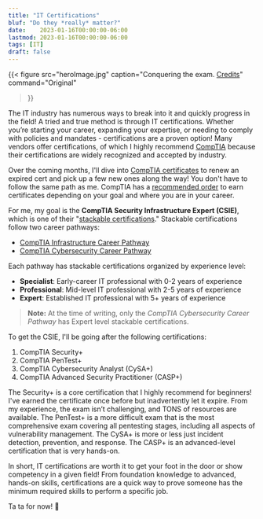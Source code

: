 ```yaml
---
title: "IT Certifications"
bluf: "Do they *really* matter?"
date:    2023-01-16T00:00:00-06:00
lastmod: 2023-01-16T00:00:00-06:00
tags: [IT]
draft: false
---
```


{{< figure
src="heroImage.jpg"
caption="Conquering the exam. [Credits](https://unsplash.com/photos/qDgTQOYk6B8)"
command="Original"
>}}

The IT industry has numerous ways to break into it and quickly progress in the
field! A tried and true method is through IT certifications. Whether you’re
starting your career, expanding your expertise, or needing to comply with
policies and mandates - certifications are a proven option! Many vendors offer
certifications, of which I highly recommend [CompTIA][comptia] because their
certifications are widely recognized and accepted by industry.

Over the coming months, I'll dive into [CompTIA certificates][certs] to
renew an expired cert and pick up a few new ones along the way! You don't have
to follow the same path as me. CompTIA has a [recommended order][cert-paths] to
earn certificates depending on your goal and where you are in your career.

For me, my goal is the **CompTIA Security Infrastructure Expert (CSIE)**,
which is one of their "[stackable certifications][stack-certs]." Stackable
certifications follow two career pathways:

* [CompTIA Infrastructure Career Pathway][infra-path]
* [CompTIA Cybersecurity Career Pathway][cyber-path]

Each pathway has stackable certifications organized by experience level:

* **Specialist**: Early-career IT professional with 0-2 years of experience
* **Professional**: Mid-level IT professional with 2-5 years of experience
* **Expert**: Established IT professional with 5+ years of experience

> **Note:** At the time of writing, only the *CompTIA Cybersecurity Career
Pathway* has Expert level stackable certifications.

To get the CSIE, I'll be going after the following certifications:

1. CompTIA Security+
2. CompTIA PenTest+
3. CompTIA Cybersecurity Analyst (CySA+)
4. CompTIA Advanced Security Practitioner (CASP+)

The Security+ is a core certification that I highly recommend for beginners!
I've earned the certificate once before but inadvertently let it expire. From my
experience, the exam isn’t challenging, and TONS of resources are available. The
PenTest+ is a more difficult exam that is the most comprehensive exam covering
all pentesting stages, including all aspects of vulnerability management. The
CySA+ is more or less just incident detection, prevention, and response. The 
CASP+ is an advanced-level certification that is very hands-on.

In short, IT certifications are worth it to get your foot in the door or show
competency in a given field! From foundation knowledge to  advanced, hands-on
skills, certifications are a quick way to prove someone has the minimum
required skills to perform a specific job.

Ta ta for now! 👋

[comptia]: https://www.comptia.org
[certs]: https://www.comptia.org/certifications
[cert-paths]: https://www.comptia.org/certifications/which-certification
[stack-certs]: https://www.comptia.org/certifications/which-certification/stackable-certifications
[infra-path]: https://www.comptia.org/certifications/which-certification/stackable-certifications#infrastructure
[cyber-path]: https://www.comptia.org/certifications/which-certification/stackable-certifications#cybersecurity
[twitter]: https://www.twitter.com/theastrowolfe
